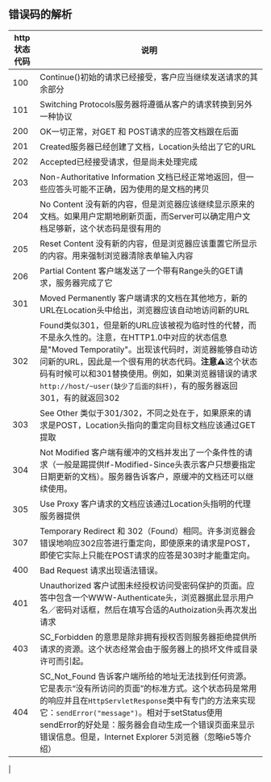 ## 错误码的解析

|http状态代码|说明|
|---|---|
|100|Continue()初始的请求已经接受，客户应当继续发送请求的其余部分|
|101|Switching Protocols服务器将遵循从客户的请求转换到另外一种协议|
|200|OK一切正常，对GET 和 POST请求的应答文档跟在后面|
|201|Created服务器已经创建了文档，Location头给出了它的URL|
|202|Accepted已经接受请求，但是尚未处理完成|
|203|Non-Authoritative Information 文档已经正常地返回，但一些应答头可能不正确，因为使用的是文档的拷贝|
|204|No Content 没有新的内容，但是浏览器应该继续显示原来的文档。如果用户定期地刷新页面，而Server可以确定用户文档足够新，这个状态码是很有用的|
|205|Reset Content 没有新的内容，但是浏览器应该重置它所显示的内容。用来强制浏览器清除表单输入内容|
|206|Partial Content 客户端发送了一个带有Range头的GET请求，服务器完成了它|
|301|Moved Permanently 客户端请求的文档在其他地方，新的URL在Location头中给出，浏览器应该自动地访问新的URL|
|302|Found类似301，但是新的URL应该被视为临时性的代替，而不是永久性的。注意，在HTTP1.0中对应的状态信息是"Moved Temporatily"。出现该代码时，浏览器能够自动访问新的URL，因此是一个很有用的状态代码。**注意⚠️**这个状态码有时候可以和301替换使用。例如，如果浏览器错误的请求`http://host/~user(缺少了后面的斜杆)`，有的服务器返回301，有的就返回302|
|303|See Other 类似于301/302，不同之处在于，如果原来的请求是POST，Location头指向的重定向目标文档应该通过GET提取|
|304|Not Modified 客户端有缓冲的文档并发出了一个条件性的请求（一般是踢提供If-Modified-Since头表示客户只想要指定日期更新的文档）。服务器告诉客户，原缓冲的文档还可以继续使用。|
|305|Use Proxy 客户请求的文档应该通过Location头指明的代理服务器提供|
|307|Temporary Redirect 和 302（Found）相同。许多浏览器会错误地响应302应答进行重定向，即使原来的请求是POST，即使它实际上只能在POST请求的应答是303时才能重定向。|
|400|Bad Request 请求出现语法错误。|
|401|Unauthorized 客户试图未经授权访问受密码保护的页面。应答中包含一个WWW-Authenticate头，浏览器据此显示用户名／密码对话框，然后在填写合适的Authoization头再次发出请求|
|403|SC_Forbidden 的意思是除非拥有授权否则服务器拒绝提供所请求的资源。这个状态经常会由于服务器上的损坏文件或目录许可而引起。|
|404|SC_Not_Found 告诉客户端所给的地址无法找到任何资源。它是表示“没有所访问的页面”的标准方式。这个状态码是常用的响应并且在`HttpServletResponse`类中有专门的方法来实现它：`sendError("message")`。相对于setStatus使用sendError的好处是：服务器会自动生成一个错误页面来显示错误信息。但是，Internet Explorer 5浏览器（忽略ie5等介绍）|
|

